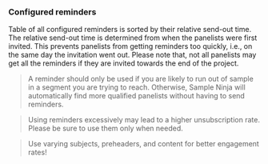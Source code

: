 ### Configured reminders
Table of all configured reminders is sorted by their relative send-out time. The relative send-out time is determined from when the panelists were first invited. This prevents panelists from getting reminders too quickly, i.e., on the same day the invitation went out. Please note that, not all panelists may get all the reminders if they are invited towards the end of the project.

> A reminder should only be used if you are likely to run out of sample in a segment you are trying to reach. Otherwise, Sample Ninja will automatically find more qualified panelists without having to send reminders.

> Using reminders excessively may lead to a higher unsubscription rate. Please be sure to use them only when needed.

> Use varying subjects, preheaders, and content for better engagement rates!
